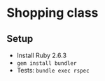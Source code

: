 # Shopping class

## Setup

- Install Ruby 2.6.3
- `gem install bundler`
-  Tests: `bundle exec rspec`

